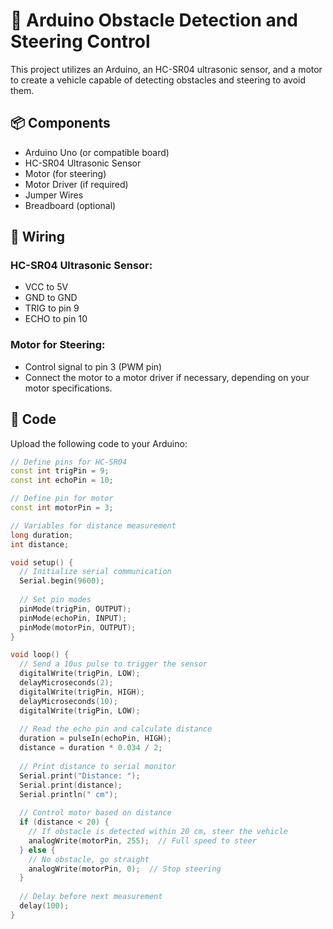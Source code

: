 # 🚗 Arduino Obstacle Detection and Steering Control

This project utilizes an Arduino, an HC-SR04 ultrasonic sensor, and a motor to create a vehicle capable of detecting obstacles and steering to avoid them.

## 📦 Components

- Arduino Uno (or compatible board)
- HC-SR04 Ultrasonic Sensor
- Motor (for steering)
- Motor Driver (if required)
- Jumper Wires
- Breadboard (optional)

## 🔧 Wiring

### HC-SR04 Ultrasonic Sensor:
- VCC to 5V
- GND to GND
- TRIG to pin 9
- ECHO to pin 10

### Motor for Steering:
- Control signal to pin 3 (PWM pin)
- Connect the motor to a motor driver if necessary, depending on your motor specifications.

## 📝 Code

Upload the following code to your Arduino:

```cpp
// Define pins for HC-SR04
const int trigPin = 9;
const int echoPin = 10;

// Define pin for motor
const int motorPin = 3;

// Variables for distance measurement
long duration;
int distance;

void setup() {
  // Initialize serial communication
  Serial.begin(9600);
  
  // Set pin modes
  pinMode(trigPin, OUTPUT);
  pinMode(echoPin, INPUT);
  pinMode(motorPin, OUTPUT);
}

void loop() {
  // Send a 10us pulse to trigger the sensor
  digitalWrite(trigPin, LOW);
  delayMicroseconds(2);
  digitalWrite(trigPin, HIGH);
  delayMicroseconds(10);
  digitalWrite(trigPin, LOW);
  
  // Read the echo pin and calculate distance
  duration = pulseIn(echoPin, HIGH);
  distance = duration * 0.034 / 2;
  
  // Print distance to serial monitor
  Serial.print("Distance: ");
  Serial.print(distance);
  Serial.println(" cm");
  
  // Control motor based on distance
  if (distance < 20) {
    // If obstacle is detected within 20 cm, steer the vehicle
    analogWrite(motorPin, 255);  // Full speed to steer
  } else {
    // No obstacle, go straight
    analogWrite(motorPin, 0);  // Stop steering
  }
  
  // Delay before next measurement
  delay(100);
}
